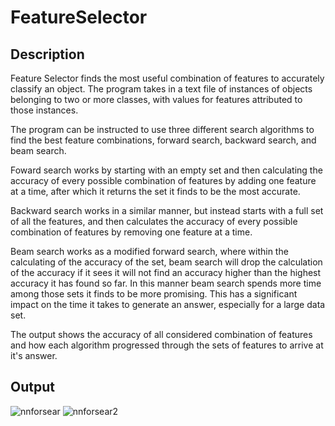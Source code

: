# FeatureSelector

## Description
Feature Selector finds the most useful combination of features to accurately classify an object. The program takes in a text file of instances of objects belonging to two or more classes, with values for features attributed to those instances.

The program can be instructed to use three different search algorithms to find the best feature combinations, forward search, backward search, and beam search.

Foward search works by starting with an empty set and then calculating the accuracy of every possible combination of features by adding one feature at a time, after which it returns the set it finds to be the most accurate.

Backward search works in a similar manner, but instead starts with a full set of all the features, and then calculates the accuracy of every possible combination of features by removing one feature at a time.

Beam search works as a modified forward search, where within the calculating of the accuracy of the set, beam search will drop the calculation of the accuracy if it sees it will not find an accuracy higher than the highest accuracy it has found so far. In this manner beam search spends more time among those sets it finds to be more promising. This has a significant impact on the time it takes to generate an answer, especially for a large data set.

The output shows the accuracy of all considered combination of features and how each algorithm progressed through the sets of features to arrive at it's answer.

## Output
![nnforsear](https://user-images.githubusercontent.com/35906533/35832675-10a9570e-0a83-11e8-8889-9b754f9c5d99.PNG)
![nnforsear2](https://user-images.githubusercontent.com/35906533/35832680-13fcada2-0a83-11e8-8d8b-c925477d44ce.PNG)
